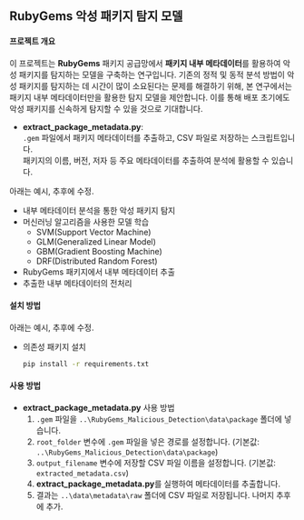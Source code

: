 ## RubyGems 악성 패키지 탐지 모델

#### 프로젝트 개요
이 프로젝트는 **RubyGems** 패키지 공급망에서 **패키지 내부 메타데이터**를 활용하여 악성 패키지를 탐지하는 모델을 구축하는 연구입니다. 기존의 정적 및 동적 분석 방법이 악성 패키지를 탐지하는 데 시간이 많이 소요된다는 문제를 해결하기 위해, 본 연구에서는 패키지 내부 메타데이터만을 활용한 탐지 모델을 제안합니다. 이를 통해 배포 초기에도 악성 패키지를 신속하게 탐지할 수 있을 것으로 기대합니다.

* **extract_package_metadata.py**:  
  `.gem` 파일에서 패키지 메타데이터를 추출하고, CSV 파일로 저장하는 스크립트입니다.  
  패키지의 이름, 버전, 저자 등 주요 메타데이터를 추출하여 분석에 활용할 수 있습니다.

아래는 예시, 추후에 수정.
* 내부 메타데이터 분석을 통한 악성 패키지 탐지
* 머신러닝 알고리즘을 사용한 모델 학습
    * SVM(Support Vector Machine)
    * GLM(Generalized Linear Model)
    * GBM(Gradient Boosting Machine)
    * DRF(Distributed Random Forest)
* RubyGems 패키지에서 내부 메타데이터 추출
* 추출한 내부 메타데이터의 전처리

#### 설치 방법
아래는 예시, 추후에 수정.
* 의존성 패키지 설치
    ```bash
    pip install -r requirements.txt
    ```

#### 사용 방법
* **extract_package_metadata.py** 사용 방법
    1. `.gem` 파일을 `..\RubyGems_Malicious_Detection\data\package` 폴더에 넣습니다.
    2. `root_folder` 변수에 `.gem` 파일을 넣은 경로를 설정합니다. (기본값: `..\RubyGems_Malicious_Detection\data\package`)
    3. `output_filename` 변수에 저장할 CSV 파일 이름을 설정합니다. (기본값: `extracted_metadata.csv`)
    4. **extract_package_metadata.py**를 실행하여 메타데이터를 추출합니다.
    5. 결과는 `..\data\metadata\raw` 폴더에 CSV 파일로 저장됩니다.
나머지 추후에 추가.